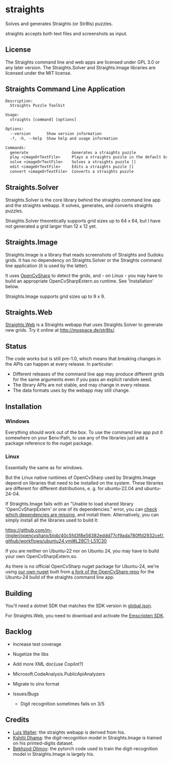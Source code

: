 # straights

Solves and generates Straights (or Str8ts) puzzles.

straights accepts both text files and screenshots as input.

## License

The Straights command line and web apps are licensed under GPL 3.0 or any later version.
The Straights.Solver and Straights.Image libraries are licensed under the MIT license.

## Straights Command Line Application

~~~txt
Description:
  Straights Puzzle Toolkit

Usage:
  straights [command] [options]

Options:
  --version       Show version information
  -?, -h, --help  Show help and usage information

Commands:
  generate                   Generates a straights puzzle
  play <imageOrTextFile>     Plays a straights puzzle in the default browser
  solve <imageOrTextFile>    Solves a straights puzzle []
  edit <imageOrTextFile>     Edits a straights puzzle []
  convert <imageOrTextFile>  Converts a straights puzzle

~~~

## Straights.Solver

Straights.Solver is the core library behind the straights command line app and the straights webapp. It solves, generates, and converts
straights puzzles.

Straights.Solver theoretically supports grid sizes up to 64 x 64, but
I have not generated a grid larger than 12 x 12 yet.

## Straights.Image

Straights.Image is a library that reads screenshots of Straights and Sudoku grids.
It has no dependency on Straights.Solver or the Straights command line application (it is used by the latter).

It uses [OpenCvSharp](https://github.com/shimat/opencvsharp) to detect the grids, and - on Linux - you may have to build
an appropriate OpenCvSharpExtern.so runtime. See 'Installation' below.

Straights.Image supports grid sizes up to 9 x 9.

## Straights.Web

[Straights.Web](./Straights.Web/Readme.md) is a Straights webapp that uses Straights.Solver to generate new grids.
Try it online at <http://mospace.de/str8ts/>.

## Status

The code works but is still pre-1.0,
which means that breaking changes in the APIs can happen at every release.
In particular:

* Different releases of the command line app may produce different grids for the same arguments even if you pass an explicit random seed.
* The library APIs are not stable, and may change in every release.
* The data formats uses by the webapp may still change.

## Installation

### Windows

Everything should work out of the box.
To use the command line app put it somewhere on your $env:Path,
to use any of the libraries just add a package reference to the nuget package.

### Linux

Essentially the same as for windows.

But the Linux native runtimes of OpenCvSharp used by Straights.Image depend on libraries that need to be installed on the system. These libraries are different for different distributions, e. g. for ubuntu-22.04 and ubuntu-24-04.

If Straights.Image fails with an "Unable to load shared library 'OpenCvSharpExtern' or one of its dependencies." error, you can [check which dependencies are missing](https://github.com/shimat/opencvsharp/issues/1618#issuecomment-1846537140), and install them. Alternatively, you can simply install all the libraries used to build it:

<https://github.com/m-ringler/opencvsharp/blob/40c5fd3f8e56382eddd77cf9ada780ffd2932cef/.github/workflows/ubuntu24.yml#L28C1-L51C30>

If you are neither on Ubuntu-22 nor on Ubuntu 24, you may have to build your own OpenCvSharpExtern.so.

As there is no official OpenCvSharp nuget package for Ubuntu-24, we're using [our own nuget](https://www.nuget.org/packages/m-ringler.OpenCvSharp4.ubuntu24.runtime.linux-x64/) built from [a fork of the OpenCvSharp repo](https://github.com/m-ringler/opencvsharp/) for the Ubuntu-24 build of the straights command line app.

## Building

You'll need a dotnet SDK that matches the SDK version in [global.json](./global.json).

For Straights.Web, you need to download and activate the
[Emscripten SDK](https://emscripten.org/docs/getting_started/downloads.html#sdk-download-and-install).

## Backlog

* Increase test coverage
* Nugetize the libs
* Add more XML doc(use Copilot?)
* Microsoft.CodeAnalysis.PublicApiAnalyzers
* Migrate to slnx format

* Issues/Bugs
  * Digit recognition sometimes fails on 3/5

## Credits

* [Luis Walter](https://github.com/daandtu/Str8ts?search=1): the straights webapp is derived from his.
* [Kshitij Dhama](https://www.kaggle.com/datasets/kshitijdhama/printed-digits-dataset/data): the digit-recognition model in Straights.Image is trained on his printed-digits dataset.
* [Bekhzod Olimov](https://www.kaggle.com/code/killa92/100-accurate-digits-classifier-using-pytorch-timm): the pytorch code used to train the digit-recognition model in Straights.Image is largely his.
